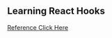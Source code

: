 ## Learning React Hooks

[Reference Click Here](https://devahoy.com/blog/2018/11/introduction-to-react-hooks/)
